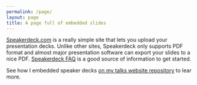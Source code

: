 ```yaml
---
permalink: /page/
layout: page
title: A page full of embedded slides
---
```


[Speakerdeck.com](https://speakerdeck.com/) is a really simple site that lets you upload your presentation decks. Unlike other sites, Speakerdeck only supports PDF format and almost major presentation software can export your slides to a nice PDF. [Speakerdeck FAQ](https://speakerdeck.com/faq) is a good source of information to get started.

See how I embedded speaker decks [on my talks website repository](https://github.com/kosalanuwan/www-talks) to lear more.
